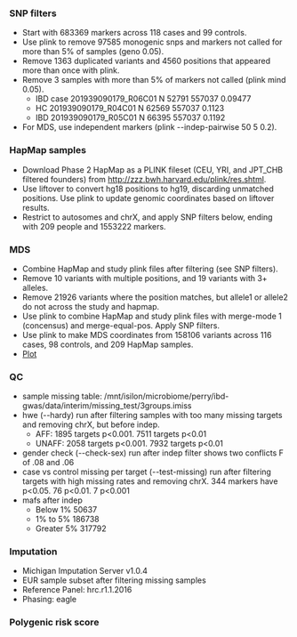 ### SNP filters
* Start with 683369 markers across 118 cases and 99 controls. 
* Use plink to remove 97585 monogenic snps and markers not called for more than 5% of samples (geno 0.05). 
* Remove 1363 duplicated variants and 4560 positions that appeared more than once with plink.
* Remove 3 samples with more than 5% of markers not called (plink mind 0.05).
    *   IBD case 201939090179_R06C01          N    52791   557037  0.09477
    *   HC 201939090179_R04C01          N    62569   557037   0.1123
    *   IBD 201939090179_R05C01          N    66395   557037   0.1192
* For MDS, use independent markers (plink --indep-pairwise 50 5 0.2).

### HapMap samples
* Download Phase 2 HapMap as a PLINK fileset (CEU, YRI, and JPT_CHB filtered founders) from http://zzz.bwh.harvard.edu/plink/res.shtml.
* Use liftover to convert hg18 positions to hg19, discarding unmatched positions. Use plink to update genomic coordinates based on liftover results.
* Restrict to autosomes and chrX, and apply SNP filters below, ending with 209 people and 1553222 markers.

### MDS
* Combine HapMap and study plink files after filtering (see SNP filters). 
* Remove 10 variants with multiple positions, and 19 variants with 3+ alleles.
* Remove 21926 variants where the position matches, but allele1 or allele2 do not across the study and hapmap.
* Use plink to combine HapMap and study plink files with merge-mode 1 (concensus) and merge-equal-pos. Apply SNP filters.
* Use plink to make MDS coordinates from 158106 variants across 116 cases, 98 controls, and 209 HapMap samples.
* [Plot](plots/hapmap_mds.png)

### QC
* sample missing table: /mnt/isilon/microbiome/perry/ibd-gwas/data/interim/missing_test/3groups.imiss
* hwe (--hardy) run after filtering samples with too many missing targets and removing chrX, but before indep. 
    * AFF: 1895 targets p<0.001. 7511 targets p<0.01
    * UNAFF: 2058 targets p<0.001. 7932 targets p<0.01
* gender check (--check-sex) run after indep filter shows two conflicts F of .08 and .06
* case vs control missing per target (--test-missing) run after filtering targets with high missing rates and removing chrX. 344 markers have p<0.05. 76 p<0.01. 7 p<0.001
* mafs after indep
    * Below 1%        50637
    * 1% to 5%        186738
    * Greater 5%      317792
    
### Imputation
* Michigan Imputation Server v1.0.4
* EUR sample subset after filtering missing samples
* Reference Panel: hrc.r1.1.2016
* Phasing: eagle

### Polygenic risk score
